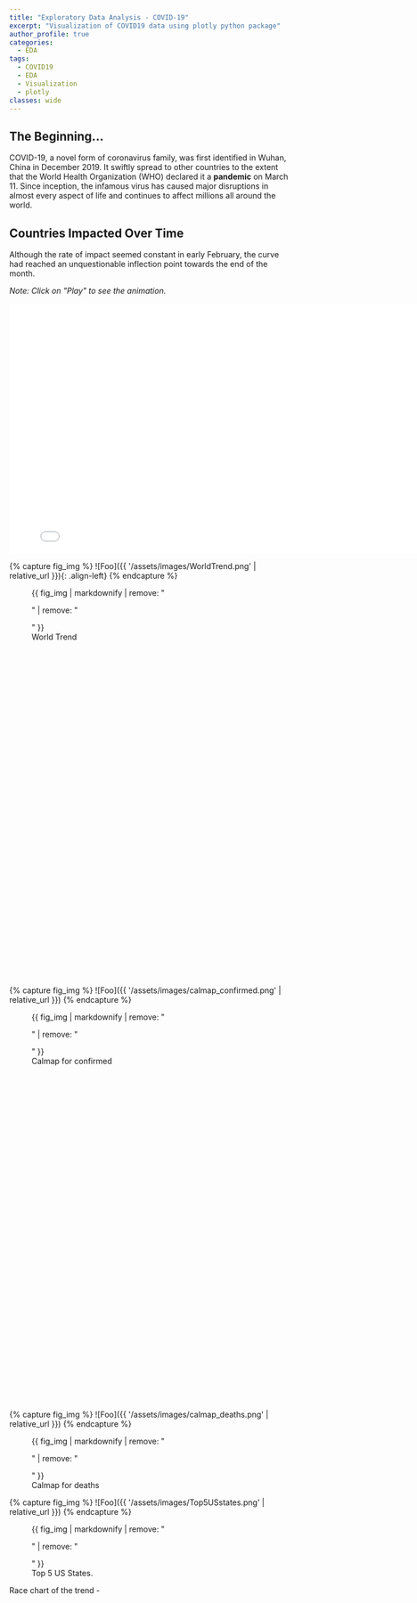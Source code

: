 ```yaml
---
title: "Exploratory Data Analysis - COVID-19"
excerpt: "Visualization of COVID19 data using plotly python package"
author_profile: true
categories:
  - EDA
tags:
  - COVID19
  - EDA
  - Visualization
  - plotly
classes: wide
---
```


<html>
  <head>
    <script src="jquery.js"></script>
    <script>
    $(function(){
      $("#includedContent").load("worldtrend.html");
    });
    </script>
  </head>

  <body>
     <div id="includedContent"></div>
  </body>
</html>


## The Beginning...
COVID-19, a novel form of coronavirus family, was first identified in Wuhan, China in December 2019.  It swiftly spread to other countries to the extent that the World Health Organization (WHO) declared it a **pandemic** on March 11. Since inception, the infamous virus has caused major disruptions in almost every aspect of life and continues to affect millions all around the world.

## Countries Impacted Over Time
Although the rate of impact seemed constant in early February, the curve had reached an unquestionable inflection point towards the end of the month.

*Note: Click on "Play" to see the animation.*
<iframe width="800" height="450" frameborder="0" scrolling="no" src="//plotly.com/~jatins/1.embed"></iframe>


{% capture fig_img %}
![Foo]({{ '/assets/images/WorldTrend.png' | relative_url }}){: .align-left}
{% endcapture %}

<figure style="width: 800px; height: 700px">
  {{ fig_img | markdownify | remove: "<p>" | remove: "</p>" }}
  <figcaption>World Trend</figcaption>
</figure>


{% capture fig_img %}
![Foo]({{ '/assets/images/calmap_confirmed.png' | relative_url }})
{% endcapture %}

<figure style="width: 800px; height: 700px" class="align-center">
  {{ fig_img | markdownify | remove: "<p>" | remove: "</p>" }}
  <figcaption>Calmap for confirmed</figcaption>
</figure>



{% capture fig_img %}
![Foo]({{ '/assets/images/calmap_deaths.png' | relative_url }})
{% endcapture %}

<figure>
  {{ fig_img | markdownify | remove: "<p>" | remove: "</p>" }}
  <figcaption>Calmap for deaths</figcaption>
</figure>




{% capture fig_img %}
![Foo]({{ '/assets/images/Top5USstates.png' | relative_url }})
{% endcapture %}

<figure>
  {{ fig_img | markdownify | remove: "<p>" | remove: "</p>" }}
  <figcaption>Top 5 US States.</figcaption>
</figure>

<p> Race chart of the trend - </p>

<div class="flourish-embed flourish-bar-chart-race" data-src="visualisation/1873703" data-url="https://flo.uri.sh/visualisation/1873703/embed"><script src="https://public.flourish.studio/resources/embed.js"></script></div>
